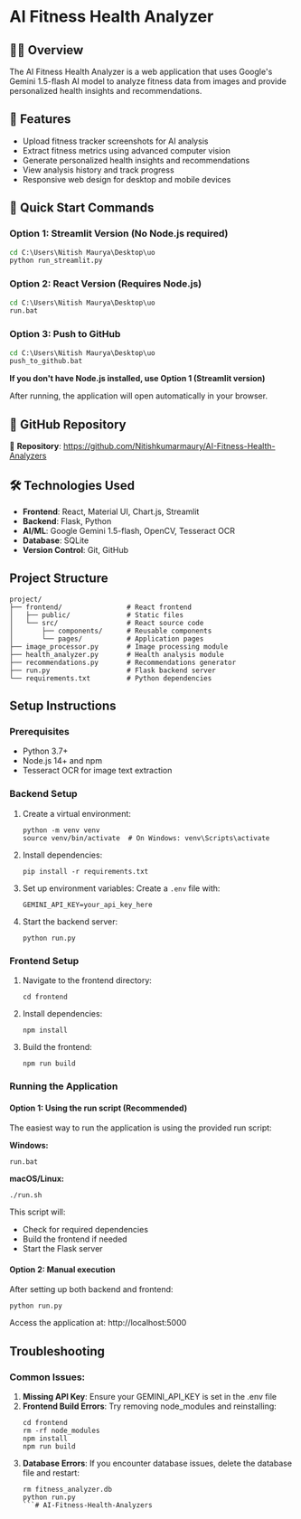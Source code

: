 # AI Fitness Health Analyzer

## 🏃‍♂️ Overview
The AI Fitness Health Analyzer is a web application that uses Google's Gemini 1.5-flash AI model to analyze fitness data from images and provide personalized health insights and recommendations.

## 🌟 Features
- Upload fitness tracker screenshots for AI analysis
- Extract fitness metrics using advanced computer vision
- Generate personalized health insights and recommendations
- View analysis history and track progress
- Responsive web design for desktop and mobile devices

## 🚀 Quick Start Commands

### Option 1: Streamlit Version (No Node.js required)
```cmd
cd C:\Users\Nitish Maurya\Desktop\uo
python run_streamlit.py
```

### Option 2: React Version (Requires Node.js)
```cmd
cd C:\Users\Nitish Maurya\Desktop\uo
run.bat
```

### Option 3: Push to GitHub
```cmd
cd C:\Users\Nitish Maurya\Desktop\uo
push_to_github.bat
```

**If you don't have Node.js installed, use Option 1 (Streamlit version)**

After running, the application will open automatically in your browser.

## 📁 GitHub Repository
🔗 **Repository**: https://github.com/Nitishkumarmaury/AI-Fitness-Health-Analyzers

## 🛠️ Technologies Used
- **Frontend**: React, Material UI, Chart.js, Streamlit
- **Backend**: Flask, Python
- **AI/ML**: Google Gemini 1.5-flash, OpenCV, Tesseract OCR
- **Database**: SQLite
- **Version Control**: Git, GitHub

## Project Structure
```
project/
├── frontend/                # React frontend
│   ├── public/              # Static files
│   └── src/                 # React source code
│       ├── components/      # Reusable components
│       └── pages/           # Application pages
├── image_processor.py       # Image processing module
├── health_analyzer.py       # Health analysis module
├── recommendations.py       # Recommendations generator
├── run.py                   # Flask backend server
└── requirements.txt         # Python dependencies
```

## Setup Instructions

### Prerequisites
- Python 3.7+
- Node.js 14+ and npm
- Tesseract OCR for image text extraction

### Backend Setup
1. Create a virtual environment:
   ```
   python -m venv venv
   source venv/bin/activate  # On Windows: venv\Scripts\activate
   ```

2. Install dependencies:
   ```
   pip install -r requirements.txt
   ```

3. Set up environment variables:
   Create a `.env` file with:
   ```
   GEMINI_API_KEY=your_api_key_here
   ```

4. Start the backend server:
   ```
   python run.py
   ```

### Frontend Setup
1. Navigate to the frontend directory:
   ```
   cd frontend
   ```

2. Install dependencies:
   ```
   npm install
   ```

3. Build the frontend:
   ```
   npm run build
   ```

### Running the Application

#### Option 1: Using the run script (Recommended)
The easiest way to run the application is using the provided run script:

**Windows:**
```
run.bat
```

**macOS/Linux:**
```
./run.sh
```

This script will:
- Check for required dependencies
- Build the frontend if needed
- Start the Flask server

#### Option 2: Manual execution
After setting up both backend and frontend:
```
python run.py
```

Access the application at: http://localhost:5000

## Troubleshooting

### Common Issues:
1. **Missing API Key**: Ensure your GEMINI_API_KEY is set in the .env file
2. **Frontend Build Errors**: Try removing node_modules and reinstalling:
   ```
   cd frontend
   rm -rf node_modules
   npm install
   npm run build
   ```
3. **Database Errors**: If you encounter database issues, delete the database file and restart:
   ```
   rm fitness_analyzer.db
   python run.py
   ```#   A I - F i t n e s s - H e a l t h - A n a l y z e r s  
 